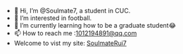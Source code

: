 - 👋 Hi, I’m @Soulmate7, a student in CUC.
- 👀 I’m interested in football.
- 🌱 I’m currently learning how to be a graduate student😂
- 📫 How to reach me :1012194891@qq.com
- Welcome to vist my site: [SoulmateRui7](http://47.93.252.206/)

<!---
Soulmate7/Soulmate7 is a ✨ special ✨ repository because its `README.md` (this file) appears on your GitHub profile.
You can click the Preview link to take a look at your changes.
--->
